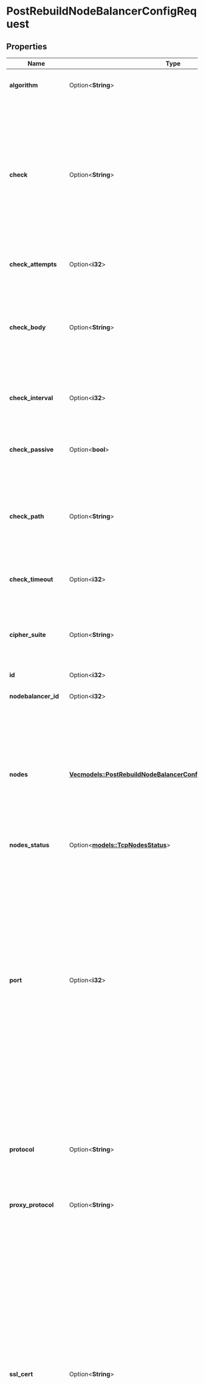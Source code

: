 # PostRebuildNodeBalancerConfigRequest

## Properties

Name | Type | Description | Notes
------------ | ------------- | ------------- | -------------
**algorithm** | Option<**String**> | The algorithm this HTTPS NodeBalancer uses for routing traffic to backends. | [optional][default to Roundrobin]
**check** | Option<**String**> | The type of check to perform against backends to ensure they are serving requests. This is used to determine if backends are up or down.  - If `none` no check is performed. - `connection` requires only a connection to the backend to succeed. - `http` and `http_body` rely on the backend serving HTTP, and that the response returned matches what is expected. | [optional][default to None]
**check_attempts** | Option<**i32**> | How many times to attempt a check before considering a backend to be down. | [optional][default to 3]
**check_body** | Option<**String**> | Use when the active health `check` type is `http_body`. This value must be present in the response body of the check in order for it to pass. If this value is not present in the response body of a check request, the backend is considered to be down. | [optional]
**check_interval** | Option<**i32**> | How often, in seconds, to check that backends are up and serving requests.  Must be greater than `check_timeout`. | [optional][default to 5]
**check_passive** | Option<**bool**> | If `true`, any response from this backend with a `5xx` status code will be enough for it to be considered unhealthy and taken out of rotation. | [optional][default to true]
**check_path** | Option<**String**> | The URL path to check on each backend. Use when the active health `check` type is `http`. If the backend doesn't respond to this request, it's considered to be down. | [optional]
**check_timeout** | Option<**i32**> | How long, in seconds, to wait for a check attempt before considering it failed.  Must be less than `check_interval`. | [optional][default to 3]
**cipher_suite** | Option<**String**> | What ciphers to use for SSL connections served by this NodeBalancer.  - `legacy` is considered insecure and should only be used if necessary. | [optional][default to Recommended]
**id** | Option<**i32**> | __Read-only__ This config's unique ID. | [optional][readonly]
**nodebalancer_id** | Option<**i32**> | __Read-only__ The ID for the NodeBalancer this config belongs to. | [optional][readonly]
**nodes** | [**Vec<models::PostRebuildNodeBalancerConfigRequestAllOfNodesInner>**](post_rebuild_node_balancer_config_request_allOf_nodes_inner.md) | The NodeBalancer nodes that serve this config.  Some considerations for Nodes when rebuilding a config:    - Current Nodes excluded from the request body will be deleted from the Config.   - Current Nodes (identified by their Node ID) will be updated.   - New Nodes (included without a Node ID) will be created. | 
**nodes_status** | Option<[**models::TcpNodesStatus**](TCP_nodes_status.md)> |  | [optional]
**port** | Option<**i32**> | This is the port the NodeBalancer listens on for this configuration. Port numbers must be unique across TCP, HTTP, and HTTPS configurations on a single NodeBalancer. However, ports assigned to TCP, HTTP, or HTTPS configurations can also be reused for UDP configurations. For example, Port 80 can simultaneously serve a TCP and a UDP configuration on the same NodeBalancer, but it can't be shared by both a TCP and an HTTP configuration. Although certain ports are traditionally associated with specific protocols, this isn't strictly enforced, and you may configure your NodeBalancer however you find useful. | [optional][default to 80]
**protocol** | Option<**String**> | The protocol the port is configured to serve, `https` in this case.  - The `https` protocol is mutually required with `ssl_cert` and `ssl_key`.  Review our guide on [Available protocols](https://techdocs.akamai.com/cloud-computing/docs/available-protocols) for information on protocol features. | [optional][default to http]
**proxy_protocol** | Option<**String**> | __Read-only__ Not applicable for HTTPS configs. | [optional][readonly][default to none]
**ssl_cert** | Option<**String**> |  The PEM-formatted public SSL certificate (or the combined PEM-formatted SSL certificate and Certificate Authority chain) that should be served on this NodeBalancerConfig's port.  Line breaks must be represented as `\\n` in the string for requests (but not when using the Linode CLI).  [Diffie-Hellman Parameters](https://www.linode.com/docs/products/networking/nodebalancers/guides/ssl-termination/#diffie-hellman-parameters) can be included in this value to enable forward secrecy.  The contents of this field will not be shown in any responses that display the NodeBalancerConfig. Instead, `<REDACTED>` will be printed where the field appears.  The read-only `ssl_commonname` and `ssl_fingerprint` fields in a NodeBalancerConfig response are automatically derived from your certificate. Please refer to these fields to verify that the appropriate certificate was assigned to your NodeBalancerConfig. | [optional]
**ssl_commonname** | Option<**String**> | __Read-only__ The read-only common name automatically derived from the SSL certificate assigned to this NodeBalancerConfig. Please refer to this field to verify that the appropriate certificate is assigned to your NodeBalancerConfig. | [optional][readonly]
**ssl_fingerprint** | Option<**String**> | __Read-only__ The read-only SHA1-encoded fingerprint automatically derived from the SSL certificate assigned to this NodeBalancerConfig. Please refer to this field to verify that the appropriate certificate is assigned to your NodeBalancerConfig. | [optional][readonly]
**ssl_key** | Option<**String**> | The PEM-formatted private key for the SSL certificate set in the `ssl_cert` field.  Line breaks must be represented as `\\n` in the string for requests (but not when using the Linode CLI).  The contents of this field will not be shown in any responses that display the NodeBalancerConfig. Instead, `<REDACTED>` will be printed where the field appears.  The read-only `ssl_commonname` and `ssl_fingerprint` fields in a NodeBalancerConfig response are automatically derived from your certificate. Please refer to these fields to verify that the appropriate certificate was assigned to your NodeBalancerConfig. | [optional]
**stickiness** | Option<**String**> | Controls how session stickiness is handled on this port.  - If set to `none`, connections will always be assigned a backend based on the algorithm configured. - If set to `table`, sessions from the same remote address will be routed to the same backend. - For HTTP or HTTPS clients, `http_cookie` allows sessions to be routed to the same backend based on a cookie set by the NodeBalancer. | [optional][default to Table]

[[Back to Model list]](../README.md#documentation-for-models) [[Back to API list]](../README.md#documentation-for-api-endpoints) [[Back to README]](../README.md)


